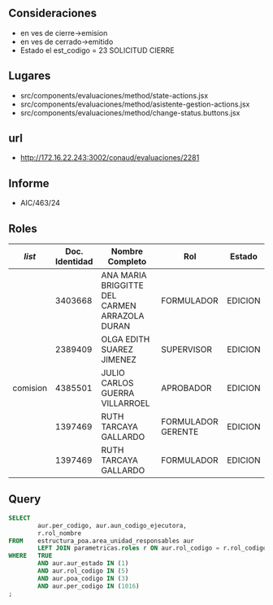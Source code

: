 ## Consideraciones
- en ves de cierre->emision
- en ves de cerrado->emitido
- Estado el est_codigo = 23 SOLICITUD CIERRE
## Lugares
- src/components/evaluaciones/method/state-actions.jsx
- src/components/evaluaciones/method/asistente-gestion-actions.jsx
- src/components/evaluaciones/method/change-status.buttons.jsx
## url
- http://172.16.22.243:3002/conaud/evaluaciones/2281
## Informe
- AIC/463/24
## Roles

| _list_   | Doc. Identidad | Nombre Completo                               | Rol                | Estado  |
| -------- | -------------- | --------------------------------------------- | ------------------ | ------- |
|          | 3403668        | ANA MARIA BRIGGITTE DEL CARMEN ARRAZOLA DURAN | FORMULADOR         | EDICION |
|          | 2389409        | OLGA EDITH SUAREZ JIMENEZ                     | SUPERVISOR         | EDICION |
| comision | 4385501        | JULIO CARLOS GUERRA VILLARROEL                | APROBADOR          | EDICION |
|          | 1397469        | RUTH TARCAYA GALLARDO                         | FORMULADOR GERENTE | EDICION |
|          | 1397469        | RUTH TARCAYA GALLARDO                         | FORMULADOR         | EDICION |
## Query
```sql
SELECT
		aur.per_codigo, aur.aun_codigo_ejecutora,
		r.rol_nombre 
FROM 	estructura_poa.area_unidad_responsables aur
		LEFT JOIN parametricas.roles r ON aur.rol_codigo = r.rol_codigo
WHERE 	TRUE 
		AND aur.aur_estado IN (1)
		AND aur.rol_codigo IN (5)
		AND aur.poa_codigo IN (3)
		AND aur.per_codigo IN (1016)
;
```